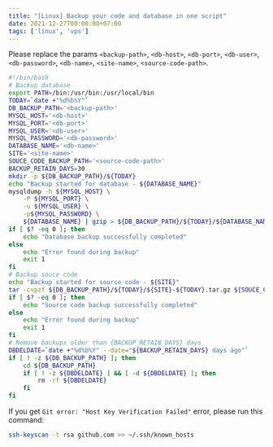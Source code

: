 ```yaml
---
title: "[Linux] Backup your code and database in one script"
date: 2021-12-27T00:00:00+07:00
tags: ['linux', 'vps']
---
```

Please replace the params `<backup-path>`, `<db-host>`, `<db-port>`, `<db-user>`, `<db-password>`, `<db-name>`, `<site-name>`, `<source-code-path>`.

```bash
#!/bin/bash
# Backup database
export PATH=/bin:/usr/bin:/usr/local/bin
TODAY=`date +"%d%b%Y"`
DB_BACKUP_PATH='<backup-path>'
MYSQL_HOST='<db-host>'
MYSQL_PORT='<db-port>'
MYSQL_USER='<db-user>'
MYSQL_PASSWORD='<db-password>'
DATABASE_NAME='<db-name>'
SITE='<site-name>'
SOUCE_CODE_BACKUP_PATH='<source-code-path>'
BACKUP_RETAIN_DAYS=30
mkdir -p ${DB_BACKUP_PATH}/${TODAY}
echo "Backup started for database - ${DATABASE_NAME}"
mysqldump -h ${MYSQL_HOST} \
    -P ${MYSQL_PORT} \
    -u ${MYSQL_USER} \
    -p${MYSQL_PASSWORD} \
    ${DATABASE_NAME} | gzip > ${DB_BACKUP_PATH}/${TODAY}/${DATABASE_NAME}-${TODAY}.sql.gz
if [ $? -eq 0 ]; then
    echo "Database backup successfully completed"
else
    echo "Error found during backup"
    exit 1
fi
# Backup souce code
echo "Backup started for source code - ${SITE}"
tar -cvpzf ${DB_BACKUP_PATH}/${TODAY}/${SITE}-${TODAY}.tar.gz ${SOUCE_CODE_BACKUP_PATH} > /dev/null 2>&1
if [ $? -eq 0 ]; then
    echo "Source code backup successfully completed"
else
    echo "Error found during backup"
    exit 1
fi
# Remove backups older than {BACKUP_RETAIN_DAYS} days
DBDELDATE=`date +"%d%b%Y" --date="${BACKUP_RETAIN_DAYS} days ago"`
if [ ! -z ${DB_BACKUP_PATH} ]; then
    cd ${DB_BACKUP_PATH}
    if [ ! -z ${DBDELDATE} ] && [ -d ${DBDELDATE} ]; then
        rm -rf ${DBDELDATE}
    fi
fi
```

If you get `Git error: "Host Key Verification Failed"` error, please run this command:

```bash
ssh-keyscan -t rsa github.com >> ~/.ssh/known_hosts
```
